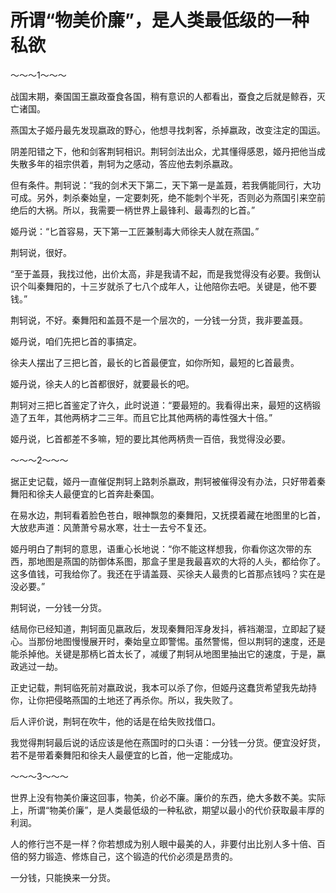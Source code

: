 # 所谓“物美价廉”，是人类最低级的一种私欲

～～～1～～～ 

战国末期，秦国国王嬴政蚕食各国，稍有意识的人都看出，蚕食之后就是鲸吞，灭亡诸国。 

燕国太子姬丹最先发现嬴政的野心，他想寻找刺客，杀掉嬴政，改变注定的国运。 

阴差阳错之下，他和剑客荆轲相识。荆轲剑法出众，尤其懂得感恩，姬丹把他当成失散多年的祖宗供着，荆轲为之感动，答应他去刺杀嬴政。 

但有条件。荆轲说：“我的剑术天下第二，天下第一是盖聂，若我俩能同行，大功可成。另外，刺杀秦始皇，一定要刺死，绝不能刺个半死，否则必为燕国引来空前绝后的大祸。所以，我需要一柄世界上最锋利、最毒烈的匕首。” 

姬丹说：“匕首容易，天下第一工匠兼制毒大师徐夫人就在燕国。” 

荆轲说，很好。 

“至于盖聂，我找过他，出价太高，非是我请不起，而是我觉得没有必要。我倒认识个叫秦舞阳的，十三岁就杀了七八个成年人，让他陪你去吧。关键是，他不要钱。” 

荆轲说，不好。秦舞阳和盖聂不是一个层次的，一分钱一分货，我非要盖聂。 

姬丹说，咱们先把匕首的事搞定。 

徐夫人摆出了三把匕首，最长的匕首最便宜，如你所知，最短的匕首最贵。 

姬丹说，徐夫人的匕首都很好，就要最长的吧。 

荆轲对三把匕首鉴定了许久，此时说道：“要最短的。我看得出来，最短的这柄锻造了五年，其他两柄才二三年。而且它比其他两柄的毒性强大十倍。” 

姬丹说，匕首都差不多嘛，短的要比其他两柄贵一百倍，我觉得没必要。 

～～～2～～～ 

据正史记载，姬丹一直催促荆轲上路刺杀嬴政，荆轲被催得没有办法，只好带着秦舞阳和徐夫人最便宜的匕首奔赴秦国。 

在易水边，荆轲看着脸色苍白，眼神飘忽的秦舞阳，又抚摸着藏在地图里的匕首，大放悲声道：风萧萧兮易水寒，壮士一去兮不复还。 

姬丹明白了荆轲的意思，语重心长地说：“你不能这样想我，你看你这次带的东西，那地图是燕国的防御体系图，那盒子里是我最喜欢的大将的人头，都给你了。这多值钱，可我给你了。我还在乎请盖聂、买徐夫人最贵的匕首那点钱吗？实在是没必要。” 

荆轲说，一分钱一分货。 

结局你已经知道，荆轲面见嬴政后，发现秦舞阳浑身发抖，裤裆潮湿，立即起了疑心。当那份地图慢慢展开时，秦始皇立即警惕。虽然警惕，但以荆轲的速度，还是能杀掉他。关键是那柄匕首太长了，减缓了荆轲从地图里抽出它的速度，于是，嬴政逃过一劫。 

正史记载，荆轲临死前对嬴政说，我本可以杀了你，但姬丹这蠢货希望我先劫持你，让你把侵略燕国的土地还了再杀你。所以，我失败了。 

后人评价说，荆轲在吹牛，他的话是在给失败找借口。 

我觉得荆轲最后说的话应该是他在燕国时的口头语：一分钱一分货。便宜没好货，若不是带着秦舞阳和徐夫人最便宜的匕首，他一定能成功。 

～～～3～～～ 

世界上没有物美价廉这回事，物美，价必不廉。廉价的东西，绝大多数不美。实际上，所谓“物美价廉”，是人类最低级的一种私欲，期望以最小的代价获取最丰厚的利润。 

人的修行岂不是一样？你若想成为别人眼中最美的人，非要付出比别人多十倍、百倍的努力锻造、修炼自己，这个锻造的代价必须是昂贵的。 

一分钱，只能换来一分货。
